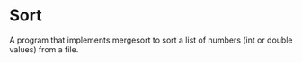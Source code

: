 # Sort
A program that implements mergesort to sort a list of numbers (int or double values) from a file.
